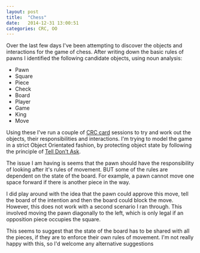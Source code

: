 ```yaml
---
layout: post
title:  "Chess"
date:   2014-12-31 13:00:51
categories: CRC, OO
---
```


Over the last few days I've been attempting to discover the objects and interactions for the game of chess.  After writing down the basic rules of pawns I identified the following candidate objects, using noun analysis:

* Pawn
* Square
* Piece
* Check
* Board
* Player
* Game
* King
* Move

Using these I've run a couple of [CRC card](http://en.wikipedia.org/wiki/Class-responsibility-collaboration_card) sessions to try and work out the objects, their responsibilities and interactions.  I'm trying to model the game in a strict Object Orientated fashion, by protecting object state by following the principle of [Tell Don't Ask](https://pragprog.com/articles/tell-dont-ask).

The issue I am having is seems that the pawn should have the responsibility of looking after it's rules of movement. BUT some of the rules are dependent on the state of the board.  For example, a pawn cannot move one space forward if there is another piece in the way.

I did play around with the idea that the pawn could approve this move, tell the board of the intention and then the board could block the move.  However, this does not work with a second scenario I ran through.  This involved moving the pawn diagonally to the left, which is only legal if an opposition piece occupies the square.

This seems to suggest that the state of the board has to be shared with all the pieces, if they are to enforce their own rules of movement.  I'm not really happy with this, so I'd welcome any alternative suggestions 